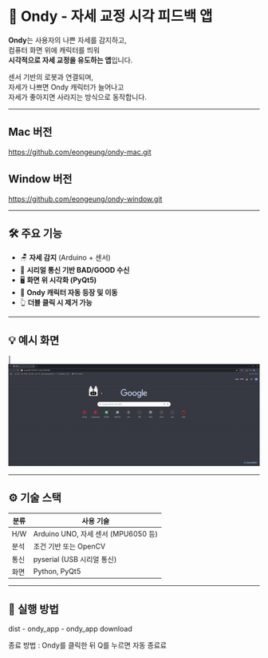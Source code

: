 # 🐞 Ondy - 자세 교정 시각 피드백 앱

**Ondy**는 사용자의 나쁜 자세를 감지하고,  
컴퓨터 화면 위에 캐릭터를 띄워  
**시각적으로 자세 교정을 유도하는 앱**입니다.

센서 기반의 로봇과 연결되며,  
자세가 나쁘면 Ondy 캐릭터가 늘어나고  
자세가 좋아지면 사라지는 방식으로 동작합니다.

---
## Mac 버전
https://github.com/eongeung/ondy-mac.git
## Window 버전
https://github.com/eongeung/ondy-window.git

---

## 🛠 주요 기능

- 🪑 **자세 감지** (Arduino + 센서)
- 📡 **시리얼 통신 기반 BAD/GOOD 수신**
- 🖥 **화면 위 시각화 (PyQt5)**
- 🐞 **Ondy 캐릭터 자동 등장 및 이동**
- 👆 **더블 클릭 시 제거 가능**

---

## 💡 예시 화면

| ![](./ondy.gif)

---

## ⚙️ 기술 스택

| 분류 | 사용 기술 |
|------|-----------|
| H/W | Arduino UNO, 자세 센서 (MPU6050 등) |
| 분석 | 조건 기반 또는 OpenCV|
| 통신 | pyserial (USB 시리얼 통신) |
| 화면 | Python, PyQt5 |

---

## 🚀 실행 방법

dist - ondy_app - ondy_app download

종료 방법 : Ondy를 클릭한 뒤 Q를 누르면 자동 종료료
